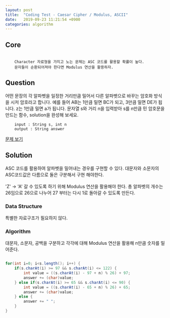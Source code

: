 ```yaml
---
layout: post
title:  "Coding Test - Caesar Cipher / Modulus, ASCII"
date:   2019-09-23 11:21:54 +0900
categories: algorithm
---
```


## Core
```

    Character 자료형을 가지고 노는 문제는 ASC 코드를 활용할 확률이 높다.
    문자들이 순환되어져야 한다면 Modulus 연산을 활용하자.

```

## Question
어떤 문장의 각 알파벳을 일정한 거리만큼 밀어서 다른 알파벳으로 바꾸는 암호화 방식을 시저 암호라고 합니다. 예를 들어 AB는 1만큼 밀면 BC가 되고, 3만큼 밀면 DE가 됩니다. z는 1만큼 밀면 a가 됩니다. 문자열 s와 거리 n을 입력받아 s를 n만큼 민 암호문을 만드는 함수, solution을 완성해 보세요.

```
    input : String s, int n
    output : String answer
```
[문제 보기](https://programmers.co.kr/learn/courses/30/lessons/12926)

## Solution
ASC 코드를 활용하여 알파벳을 밀어내는 경우를 구현할 수 있다. 대문자와 소문자의 ASC코드값은 다름으로 둘은 구분해서 구현 해야한다. <br><br> 'Z' -> 'A' 갈 수 있도록 하기 위해 Modulus 연산을 활용해야 한다. 총 알파벳의 개수는 26임으로 26으로 나누어 27 부터는 다시 1로 돌아갈 수 있도록 만든다.

### Data Structure
특별한 자료구조가 필요하지 않다.

### Algorithm
대문자, 소문자, 공백을 구분하고 각각에 대해 Modulus 연산을 활용해 n만큼 숫자를 밀어준다.

```java

for(int i=0; i<s.length(); i++) {
	if(s.charAt(i) >= 97 && s.charAt(i) <= 122) {
		int value = ((s.charAt(i) - 97 + n) % 26) + 97;
		answer += (char)value;
	} else if(s.charAt(i) >= 65 && s.charAt(i) <= 90) {
		int value = ((s.charAt(i) - 65 + n) % 26) + 65;
		answer += (char)value;
	} else {
		answer += " ";
	}
}

```